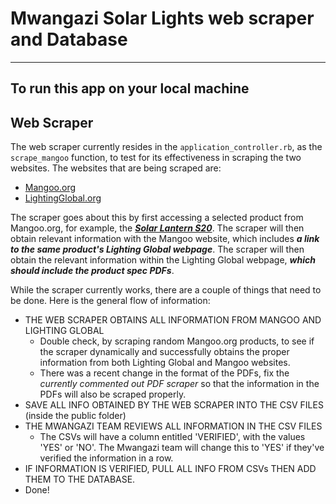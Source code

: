 # Mwangazi Solar Lights web scraper and Database

-----
## To run this app on your local machine

## Web Scraper

The web scraper currently resides in the `application_controller.rb`, as the `scrape_mangoo` function, to test for its effectiveness in scraping the two websites. The websites that are being scraped are:
  * [Mangoo.org](https://www.mangoo.org/)
  * [LightingGlobal.org](https://www.lightingglobal.org)

The scraper goes about this by first accessing a selected product from Mangoo.org, for example, the [***Solar Lantern S20***](https://www.mangoo.org/product-catalogue/productdetail/market/show/product/s20-solar-lamp/?tx_marketplace_articlesearch%5Bcontroller%5D=Product&cHash=272c9fa15f83d636bc190dcebfc3f6cd). The scraper will then obtain relevant information with the Mangoo website, which includes ***a link to the same product's Lighting Global webpage***. The scraper will then obtain the relevant information within the Lighting Global webpage, ***which should include the product spec PDFs***.

While the scraper currently works, there are a couple of things that need to be done. Here is the general flow of information:
  * THE WEB SCRAPER OBTAINS ALL INFORMATION FROM MANGOO AND LIGHTING GLOBAL
    * Double check, by scraping random Mangoo.org products, to see if the scraper dynamically and successfully obtains the proper information from both Lighting Global and Mangoo websites.
    * There was a recent change in the format of the PDFs, fix the *currently commented out PDF scraper* so that the information in the PDFs will also be scraped properly.
  * SAVE ALL INFO OBTAINED BY THE WEB SCRAPER INTO THE CSV FILES (inside the public folder)
  * THE MWANGAZI TEAM REVIEWS ALL INFORMATION IN THE CSV FILES
    * The CSVs will have a column entitled 'VERIFIED', with the values 'YES' or 'NO'. The Mwangazi team will change this to 'YES' if they've verified the information in a row.
  * IF INFORMATION IS VERIFIED, PULL ALL INFO FROM CSVs THEN ADD THEM TO THE DATABASE.
  * Done!
